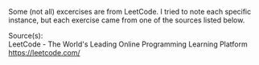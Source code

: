 Some (not all) excercises are from LeetCode. I tried to note each specific instance, but each exercise came from one of the sources listed below.   

Source(s):  
LeetCode - The World's Leading Online Programming Learning Platform  
https://leetcode.com/  
